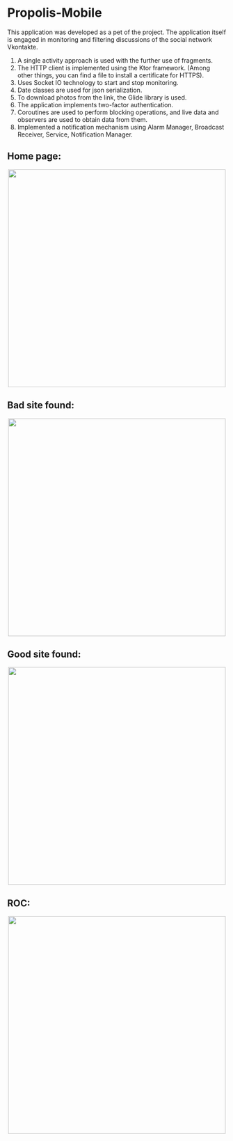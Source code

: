 # Propolis-Mobile
This application was developed as a pet of the project. The application itself is engaged in monitoring and filtering discussions of the social network Vkontakte. 
1) A single activity approach is used with the further use of fragments. 
2) The HTTP client is implemented using the Ktor framework. (Among other things, you can find a file to install a certificate for HTTPS). 
3) Uses Socket IO technology to start and stop monitoring. 
4) Date classes are used for json serialization. 
5) To download photos from the link, the Glide library is used. 
6) The application implements two-factor authentication.
7) Coroutines are used to perform blocking operations, and live data and observers are used to obtain data from them. 
8) Implemented a notification mechanism using Alarm Manager, Broadcast Receiver, Service, Notification Manager.




Home page: 
----
<p align="center">
<img src="https://github.com/thusdayogor/Propolis-Mobile/blob/main/image/1.png" width="500">
</p>


Bad site found:
----
<p align="center">
<img src="https://github.com/thusdayogor/Propolis-Mobile/blob/main/image/2.png" width="500">
</p>

Good site found:
----
<p align="center">
<img src="https://github.com/thusdayogor/Propolis-Mobile/blob/main/image/3.png" width="500">
</p>

ROC:
----
<p align="center">
<img src="https://github.com/thusdayogor/Propolis-Mobile/blob/main/image/4.png" width="500">
</p>
